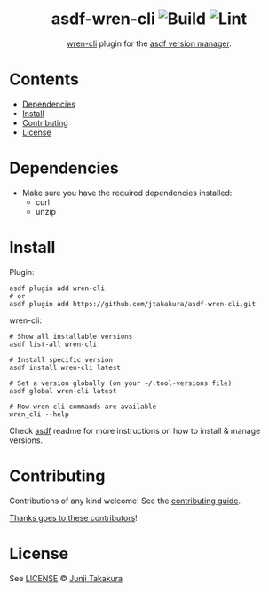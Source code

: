 <div align="center">

# asdf-wren-cli ![Build](https://github.com/jtakakura/asdf-wren-cli/workflows/Build/badge.svg) ![Lint](https://github.com/jtakakura/asdf-wren-cli/workflows/Lint/badge.svg)

[wren-cli](https://wren.io/cli) plugin for the [asdf version manager](https://asdf-vm.com).

</div>

# Contents

- [Dependencies](#dependencies)
- [Install](#install)
- [Contributing](#contributing)
- [License](#license)

# Dependencies

- Make sure you have the required dependencies installed:
  - curl
  - unzip

# Install

Plugin:

```shell
asdf plugin add wren-cli
# or
asdf plugin add https://github.com/jtakakura/asdf-wren-cli.git
```

wren-cli:

```shell
# Show all installable versions
asdf list-all wren-cli

# Install specific version
asdf install wren-cli latest

# Set a version globally (on your ~/.tool-versions file)
asdf global wren-cli latest

# Now wren-cli commands are available
wren_cli --help
```

Check [asdf](https://github.com/asdf-vm/asdf) readme for more instructions on how to
install & manage versions.

# Contributing

Contributions of any kind welcome! See the [contributing guide](contributing.md).

[Thanks goes to these contributors](https://github.com/jtakakura/asdf-wren-cli/graphs/contributors)!

# License

See [LICENSE](LICENSE) © [Junji Takakura](https://github.com/jtakakura/)
